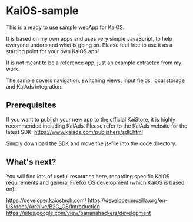 # KaiOS-sample

This is a ready to use sample webApp for KaiOS.

It is based on my own apps and uses very simple JavaScript, to help everyone understand what is going on.
Please feel free to use it as a starting point for your own KaiOS app!

It is not meant to be a reference app, just an example extracted from my work.

The sample covers navigation, switching views, input fields, local storage and KaiAds integration.

## Prerequisites
If you want to publish your new app to the official KaiStore, it is highly recommended including KaiAds.
Please refer to the KaiAds website for the latest SDK:
https://www.kaiads.com/publishers/sdk.html

Simply download the SDK and move the js-file into the code directory.

## What's next?

You will find lots of useful resources here, regarding specific KaiOS requirements and general Firefox OS development (which KaiOS is based on):

https://developer.kaiostech.com/
https://developer.mozilla.org/en-US/docs/Archive/B2G_OS/Introduction
https://sites.google.com/view/bananahackers/development
